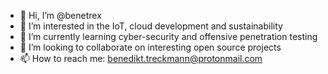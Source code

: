- 👋 Hi, I’m @benetrex
- 👀 I’m interested in the IoT, cloud development and sustainability
- 🌱 I’m currently learning cyber-security and offensive penetration testing
- 💞️ I’m looking to collaborate on interesting open source projects
- 📫 How to reach me: benedikt.treckmann@protonmail.com

<!---
benetrex/benetrex is a ✨ special ✨ repository because its `README.md` (this file) appears on your GitHub profile.
You can click the Preview link to take a look at your changes.
--->
